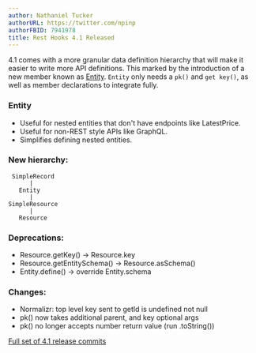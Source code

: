 ```yaml
---
author: Nathaniel Tucker
authorURL: https://twitter.com/npinp
authorFBID: 7941978
title: Rest Hooks 4.1 Released
---
```


4.1 comes with a more granular data definition hierarchy that will make it easier to
write more API definitions. This marked by the introduction of a new member known
as [Entity](/docs/api/Entity). `Entity` only needs a `pk()` and `get key()`, as well
as member declarations to integrate fully.

### Entity

- Useful for nested entities that don't have endpoints like LatestPrice.
- Useful for non-REST style APIs like GraphQL.
- Simplifies defining nested entities.

<!--truncate-->

### New hierarchy:

```
 SimpleRecord
      |
   Entity
      |
SimpleResource
      |
   Resource
```

### Deprecations:

- Resource.getKey() -> Resource.key
- Resource.getEntitySchema() -> Resource.asSchema()
- Entity.define() -> override Entity.schema

### Changes:

- Normalizr: top level key sent to getId is undefined not null
- pk() now takes additional parent, and key optional args
- pk() no longer accepts number return value (run .toString())

[Full set of 4.1 release commits](https://github.com/coinbase/rest-hooks/releases/tag/rest-hooks%404.1.0)
